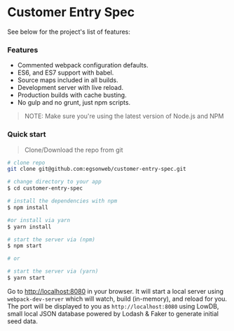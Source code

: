 # Customer Entry Spec
 
See below for the project's list of features:  

### Features

* Commented webpack configuration defaults.
* ES6, and ES7 support with babel.
* Source maps included in all builds.
* Development server with live reload.
* Production builds with cache busting.
* No gulp and no grunt, just npm scripts.

>NOTE: Make sure you're using the latest version of Node.js and NPM

### Quick start

> Clone/Download the repo from git

```bash
# clone repo
git clone git@github.com:egsonweb/customer-entry-spec.git

# change directory to your app
$ cd customer-entry-spec

# install the dependencies with npm
$ npm install

#or install via yarn
$ yarn install

# start the server via (npm)
$ npm start

# or

# start the server via (yarn)
$ yarn start
```

Go to [http://localhost:8080](http://localhost:8080) in your browser.
It will start a local server using `webpack-dev-server` which will watch, build (in-memory), and reload for you. The port will be displayed to you as `http://localhost:8080` using LowDB, small local JSON database powered by Lodash & Faker to generate initial seed data.
